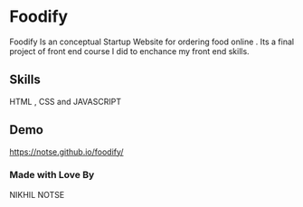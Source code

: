 # Foodify
Foodify Is an conceptual Startup Website for ordering food online . Its a final project of front end course I did  to enchance my front end skills.

## Skills
HTML , CSS and JAVASCRIPT

## Demo
https://notse.github.io/foodify/

### Made with Love By 
NIKHIL NOTSE
